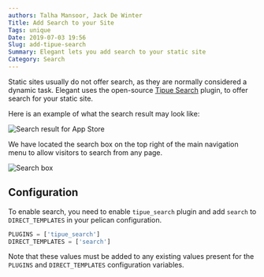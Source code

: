 ```yaml
---
authors: Talha Mansoor, Jack De Winter
Title: Add Search to your Site
Tags: unique
Date: 2019-07-03 19:56
Slug: add-tipue-search
Summary: Elegant lets you add search to your static site
Category: Search
---
```


Static sites usually do not offer search, as they are normally considered a dynamic task.
Elegant uses the open-source [Tipue Search](http://www.tipue.com/search/) plugin, to offer
search for your static site.

Here is an example of what the search result may look like:

![Search result for App Store]({static}/images/elegant-theme_search-result.png)

We have located the search box on the top right of the main navigation menu to allow
visitors to search from any page.

![Search box]({static}/images/elegant-theme_search-box.png)

## Configuration

To enable search, you need to enable `tipue_search` plugin and add `search` to `DIRECT_TEMPLATES` in your pelican configuration.

```python
PLUGINS = ['tipue_search']
DIRECT_TEMPLATES = ['search']
```

Note that these values must be added to any existing values present for the `PLUGINS` and
`DIRECT_TEMPLATES` configuration variables.
